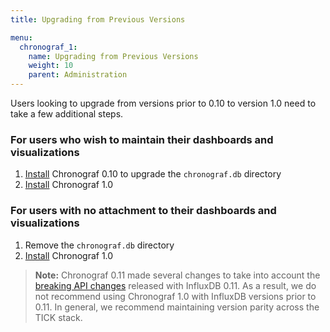 ```yaml
---
title: Upgrading from Previous Versions

menu:
  chronograf_1:
    name: Upgrading from Previous Versions
    weight: 10
    parent: Administration
---
```


Users looking to upgrade from versions prior to 0.10 to version 1.0 need to
take a few additional steps.

### For users who wish to maintain their dashboards and visualizations

1. [Install](https://influxdata.com/downloads/) Chronograf 0.10 to upgrade the `chronograf.db` directory
2. [Install](https://influxdata.com/downloads/) Chronograf 1.0

### For users with no attachment to their dashboards and visualizations

1. Remove the `chronograf.db` directory
2. [Install](https://influxdata.com/downloads/) Chronograf 1.0

> **Note:** Chronograf 0.11 made several changes to take into account the [breaking API changes](https://github.com/influxdata/influxdb/blob/master/CHANGELOG.md) released with InfluxDB 0.11.
As a result, we do not recommend using Chronograf 1.0 with InfluxDB versions prior to 0.11.
In general, we recommend maintaining version parity across the TICK stack.
